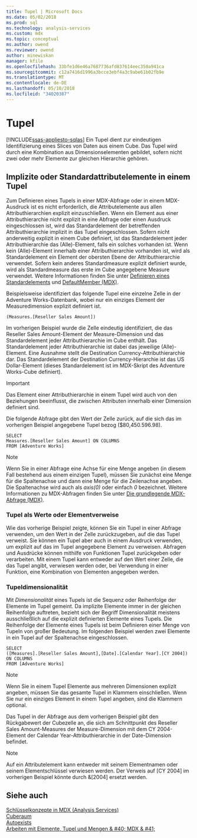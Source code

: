 ```yaml
---
title: Tupel | Microsoft Docs
ms.date: 05/02/2018
ms.prod: sql
ms.technology: analysis-services
ms.custom: mdx
ms.topic: conceptual
ms.author: owend
ms.reviewer: owend
author: minewiskan
manager: kfile
ms.openlocfilehash: 33bfe1d6e46a7687736afd837614eec350a941ca
ms.sourcegitcommit: c12a7416d1996a3bcce3ebf4a3c9abe61b02fb9e
ms.translationtype: MT
ms.contentlocale: de-DE
ms.lasthandoff: 05/10/2018
ms.locfileid: "34020387"
---
```

# <a name="tuples"></a>Tupel
[!INCLUDE[ssas-appliesto-sqlas](../../../includes/ssas-appliesto-sqlas.md)]
  Ein Tupel dient zur eindeutigen Identifizierung eines Slices von Daten aus einem Cube. Das Tupel wird durch eine Kombination aus Dimensionselementen gebildet, sofern nicht zwei oder mehr Elemente zur gleichen Hierarchie gehören.  
  
## <a name="implicit-or-default-attribute-members-in-a-tuple"></a>Implizite oder Standardattributelemente in einem Tupel  
 Zum Definieren eines Tupels in einer MDX-Abfrage oder in einem MDX-Ausdruck ist es nicht erforderlich, die Attributelemente aus allen Attributhierarchien explizit einzuschließen. Wenn ein Element aus einer Attributhierarchie nicht explizit in eine Abfrage oder einen Ausdruck eingeschlossen ist, wird das Standardelement der betreffenden Attributhierarchie implizit in das Tupel eingeschlossen. Sofern nicht anderweitig explizit in einem Cube definiert, ist das Standardelement jeder Attributhierarchie das (Alle)-Element, falls ein solches vorhanden ist. Wenn kein (Alle)-Element innerhalb einer Attributhierarchie vorhanden ist, wird als Standardelement ein Element der obersten Ebene der Attributhierarchie verwendet. Sofern kein anderes Standardmeasure explizit definiert wurde, wird als Standardmeasure das erste im Cube angegebene Measure verwendet. Weitere Informationen finden Sie unter [Definieren eines Standardelements](../../../analysis-services/multidimensional-models/attribute-properties-define-a-default-member.md) und [DefaultMember &#40;MDX&#41;](../../../mdx/defaultmember-mdx.md).  
  
 Beispielsweise identifiziert das folgende Tupel eine einzelne Zelle in der Adventure Works-Datenbank, wobei nur ein einziges Element der Measuredimension explizit definiert ist.  
  
```  
(Measures.[Reseller Sales Amount])  
```  
  
 Im vorherigen Beispiel wurde die Zelle eindeutig identifiziert, die das Reseller Sales Amount-Element der Measure-Dimension und das Standardelement jeder Attributhierarchie im Cube enthält. Das Standardelement jeder Attributhierarchie ist dabei das jeweilige (Alle)-Element. Eine Ausnahme stellt die Destination Currency-Attributhierarchie dar. Das Standardelement der Destination Currency-Hierarchie ist das US Dollar-Element (dieses Standardelement ist im MDX-Skript des Adventure Works-Cube definiert).  
  
> [!IMPORTANT]  
>  Das Element einer Attributhierarchie in einem Tupel wird auch von den Beziehungen beeinflusst, die zwischen Attributen innerhalb einer Dimension definiert sind.  
  
 Die folgende Abfrage gibt den Wert der Zelle zurück, auf die sich das im vorherigen Beispiel angegebene Tupel bezog ($80,450.596.98).  
  
```  
SELECT   
Measures.[Reseller Sales Amount] ON COLUMNS   
FROM [Adventure Works]  
```  
  
> [!NOTE]  
>  Wenn Sie in einer Abfrage eine Achse für eine Menge angeben (in diesem Fall bestehend aus einem einzigen Tupel), müssen Sie zunächst eine Menge für die Spaltenachse und dann eine Menge für die Zeilenachse angeben. Die Spaltenachse wird auch als *axis(0)* oder einfach *0* bezeichnet. Weitere Informationen zu MDX-Abfragen finden Sie unter [Die grundlegende MDX-Abfrage &#40;MDX&#41;](../../../analysis-services/multidimensional-models/mdx/mdx-query-the-basic-query.md).  
  
### <a name="tuples-as-values-or-member-references"></a>Tupel als Werte oder Elementverweise  
 Wie das vorherige Beispiel zeigte, können Sie ein Tupel in einer Abfrage verwenden, um den Wert in der Zelle zurückzugeben, auf die das Tupel verweist. Sie können ein Tupel aber auch in einem Ausdruck verwenden, um explizit auf das im Tupel angegebene Element zu verweisen. Abfragen und Ausdrücke können mithilfe von Funktionen Tupel zurückgeben oder verarbeiten. Mit einem Tupel kann entweder auf den Wert einer Zelle, die das Tupel angibt, verwiesen werden oder, bei Verwendung in einer Funktion, eine Kombination von Elementen angegeben werden.  
  
### <a name="tuple-dimensionality"></a>Tupeldimensionalität  
 Mit *Dimensionalität* eines Tupels ist die Sequenz oder Reihenfolge der Elemente im Tupel gemeint. Da implizite Elemente immer in der gleichen Reihenfolge auftreten, bezieht sich der Begriff Dimensionalität meistens ausschließlich auf die explizit definierten Elemente eines Tupels. Die Reihenfolge der Elemente eines Tupels ist beim Definieren einer Menge von Tupeln von großer Bedeutung. Im folgenden Beispiel werden zwei Elemente in ein Tupel auf der Spaltenachse eingeschlossen.  
  
```  
SELECT   
([Measures].[Reseller Sales Amount],[Date].[Calendar Year].[CY 2004]) ON COLUMNS   
FROM [Adventure Works]  
```  
  
> [!NOTE]  
>  Wenn Sie in einem Tupel Elemente aus mehreren Dimensionen explizit angeben, müssen Sie das gesamte Tupel in Klammern einschließen. Wenn Sie nur ein einziges Element in einem Tupel angeben, sind die Klammern optional.  
  
 Das Tupel in der Abfrage aus dem vorherigen Beispiel gibt den Rückgabewert der Cubezelle an, die sich am Schnittpunkt des Reseller Sales Amount-Measures der Measure-Dimension mit dem CY 2004-Element der Calendar Year-Attributhierarchie in der Date-Dimension befindet.  
  
> [!NOTE]  
>  Auf ein Attributelement kann entweder mit seinem Elementnamen oder seinem Elementschlüssel verwiesen werden. Der Verweis auf [CY 2004] im vorherigen Beispiel könnte durch &[2004] ersetzt werden.  
  
## <a name="see-also"></a>Siehe auch  
 [Schlüsselkonzepte in MDX &#40;Analysis Services&#41;](../../../analysis-services/multidimensional-models/mdx/key-concepts-in-mdx-analysis-services.md)   
 [Cuberaum](../../../analysis-services/multidimensional-models/mdx/cube-space.md)   
 [Autoexists](../../../analysis-services/multidimensional-models/mdx/autoexists.md)   
 [Arbeiten mit Elemente, Tupel und Mengen & #40; MDX & #41;](../../../analysis-services/multidimensional-models/mdx/working-with-members-tuples-and-sets-mdx.md)  
  
  
